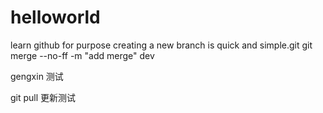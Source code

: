 # helloworld
learn github for purpose
creating a new branch is quick and simple.git
git merge --no-ff -m "add merge" dev


gengxin 测试

git pull 更新测试
